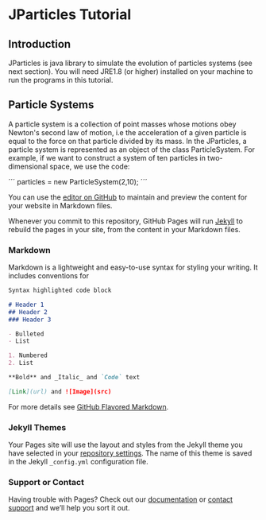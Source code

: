 # JParticles Tutorial


## Introduction
JParticles  is java library to simulate the evolution of particles systems (see next section). You will need JRE1.8 (or higher) installed on your machine to run the programs in this tutorial.

## Particle Systems


A particle system is a collection of point masses whose motions obey Newton's second law of motion, i.e the acceleration of a given particle is equal to the force on that particle divided by its mass. In the JParticles, a particle system is represented as an object of the class ParticleSystem. For example, if we want to construct a system of ten particles in two-dimensional space, we use the code:

´´´
particles = new ParticleSystem(2,10);
´´´









You can use the [editor on GitHub](https://github.com/valerocar/JParticles/edit/gh-pages/index.md) to maintain and preview the content for your website in Markdown files.

Whenever you commit to this repository, GitHub Pages will run [Jekyll](https://jekyllrb.com/) to rebuild the pages in your site, from the content in your Markdown files.

### Markdown

Markdown is a lightweight and easy-to-use syntax for styling your writing. It includes conventions for

```markdown
Syntax highlighted code block

# Header 1
## Header 2
### Header 3

- Bulleted
- List

1. Numbered
2. List

**Bold** and _Italic_ and `Code` text

[Link](url) and ![Image](src)
```

For more details see [GitHub Flavored Markdown](https://guides.github.com/features/mastering-markdown/).

### Jekyll Themes

Your Pages site will use the layout and styles from the Jekyll theme you have selected in your [repository settings](https://github.com/valerocar/JParticles/settings). The name of this theme is saved in the Jekyll `_config.yml` configuration file.

### Support or Contact

Having trouble with Pages? Check out our [documentation](https://docs.github.com/categories/github-pages-basics/) or [contact support](https://github.com/contact) and we’ll help you sort it out.
